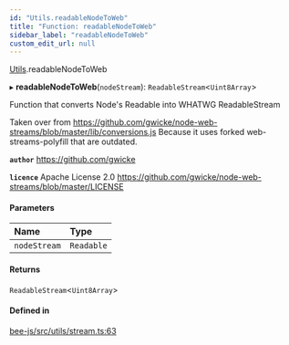 ```yaml
---
id: "Utils.readableNodeToWeb"
title: "Function: readableNodeToWeb"
sidebar_label: "readableNodeToWeb"
custom_edit_url: null
---
```


[Utils](../namespaces/Utils.md).readableNodeToWeb

▸ **readableNodeToWeb**(`nodeStream`): `ReadableStream`<`Uint8Array`\>

Function that converts Node's Readable into WHATWG ReadableStream

Taken over from https://github.com/gwicke/node-web-streams/blob/master/lib/conversions.js
Because it uses forked web-streams-polyfill that are outdated.

**`author`** https://github.com/gwicke

**`licence`** Apache License 2.0 https://github.com/gwicke/node-web-streams/blob/master/LICENSE

#### Parameters

| Name | Type |
| :------ | :------ |
| `nodeStream` | `Readable` |

#### Returns

`ReadableStream`<`Uint8Array`\>

#### Defined in

[bee-js/src/utils/stream.ts:63](https://github.com/ethersphere/bee-js/blob/2c8b9d1/src/utils/stream.ts#L63)
